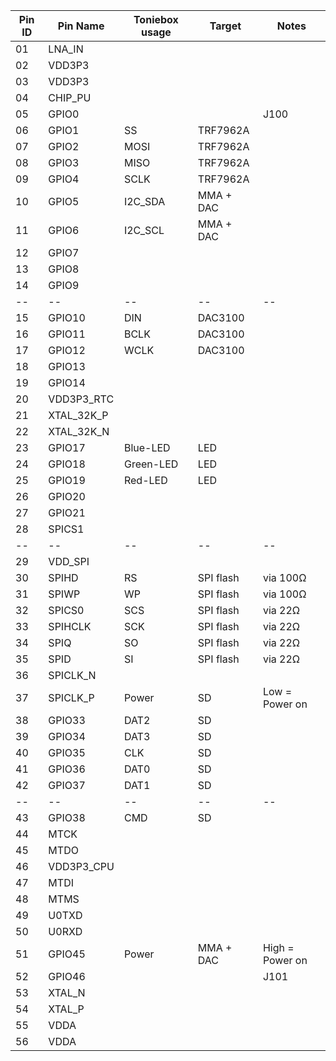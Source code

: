 | Pin ID  | Pin Name | Toniebox usage | Target | Notes |
| -- | -- | -- | -- | -- |
| 01 | LNA_IN | | | |
| 02 | VDD3P3 | | | |
| 03 | VDD3P3 | | | |
| 04 | CHIP_PU | | | |
| 05 | GPIO0 | | | J100 |
| 06 | GPIO1 | SS | TRF7962A | |
| 07 | GPIO2 | MOSI | TRF7962A | |
| 08 | GPIO3 | MISO | TRF7962A | |
| 09 | GPIO4 | SCLK | TRF7962A |
| 10 | GPIO5 | I2C_SDA | MMA + DAC |
| 11 | GPIO6 | I2C_SCL | MMA + DAC | |
| 12 | GPIO7 | | | |
| 13 | GPIO8 | | | |
| 14 | GPIO9 | | | |
| -- | -- | -- | -- | -- |
| 15 | GPIO10 | DIN | DAC3100 | |
| 16 | GPIO11 | BCLK | DAC3100 | |
| 17 | GPIO12 | WCLK | DAC3100 | |
| 18 | GPIO13 | | | |
| 19 | GPIO14 | | | |
| 20 | VDD3P3_RTC | | | |
| 21 | XTAL_32K_P | | | |
| 22 | XTAL_32K_N | | | |
| 23 | GPIO17 | Blue-LED | LED | |
| 24 | GPIO18 | Green-LED | LED | |
| 25 | GPIO19 | Red-LED | LED | |
| 26 | GPIO20 | | | |
| 27 | GPIO21 | | | |
| 28 | SPICS1 | | | |
| -- | -- | -- | -- | -- |
| 29 | VDD_SPI | | | |
| 30 | SPIHD | RS | SPI flash | via 100Ω |
| 31 | SPIWP | WP | SPI flash | via 100Ω |
| 32 | SPICS0 | SCS | SPI flash | via 22Ω |
| 33 | SPIHCLK | SCK | SPI flash | via 22Ω |
| 34 | SPIQ | SO | SPI flash | via 22Ω |
| 35 | SPID | SI | SPI flash | via 22Ω |
| 36 | SPICLK_N | | | |
| 37 | SPICLK_P | Power | SD | Low = Power on |
| 38 | GPIO33 | DAT2 | SD | |
| 39 | GPIO34 | DAT3 | SD | |
| 40 | GPIO35 | CLK | SD | |
| 41 | GPIO36 | DAT0 | SD | |
| 42 | GPIO37 | DAT1 | SD | |
| -- | -- | -- | -- | -- |
| 43 | GPIO38 | CMD | SD | |
| 44 | MTCK | | | |
| 45 | MTDO | | | |
| 46 | VDD3P3_CPU | | | |
| 47 | MTDI | | | |
| 48 | MTMS | | | |
| 49 | U0TXD | | | |
| 50 | U0RXD | | | |
| 51 | GPIO45 | Power | MMA + DAC | High = Power on |
| 52 | GPIO46 | | | J101 |
| 53 | XTAL_N | | | |
| 54 | XTAL_P | | | |
| 55 | VDDA | | | |
| 56 | VDDA | | | |
